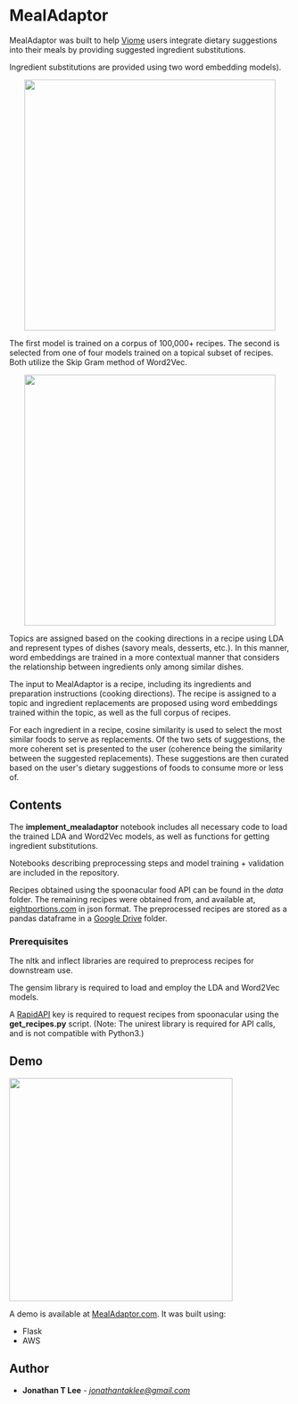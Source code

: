# MealAdaptor

MealAdaptor was built to help [Viome](https://www.viome.com/) users integrate dietary suggestions into their meals by providing suggested ingredient substitutions. 

Ingredient substitutions are provided using two word embedding models). 

<p align="center">
<img src='../master/images/pipe.png' width='450' />
</p>

The first model is trained on a corpus of 100,000+ recipes. The second is selected from one of four models trained on a topical subset of recipes. Both utilize the Skip Gram method of Word2Vec.

<p align="center">
<img src='../master/images/approach.png' width='450' />
</p>

Topics are assigned based on the cooking directions in a recipe using LDA and represent types of dishes (savory meals, desserts, etc.). In this manner, word embeddings are trained in a more contextual manner that considers the relationship between ingredients only among similar dishes.

The input to MealAdaptor is a recipe, including its ingredients and preparation instructions (cooking directions). The recipe is assigned to a topic and ingredient replacements are proposed using word embeddings trained within the topic, as well as the full corpus of recipes.

For each ingredient in a recipe, cosine similarity is used to select the most similar foods to serve as replacements. Of the two sets of suggestions, the more coherent set is presented to the user (coherence being the similarity between the suggested replacements). These suggestions are then curated based on the user's dietary suggestions of foods to consume more or less of.

## Contents

The **implement_mealadaptor** notebook includes all necessary code to load the trained LDA and Word2Vec models, as well as functions for getting ingredient substitutions.

Notebooks describing preprocessing steps and model training + validation are included in the repository.

Recipes obtained using the spoonacular food API can be found in the *data* folder. The remaining recipes were obtained from, and available at, [eightportions.com](https://eightportions.com/datasets/) in json format. 
The preprocessed recipes are stored as a pandas dataframe in a [Google Drive](https://tinyurl.com/yyanydd4) folder.

### Prerequisites

The nltk and inflect libraries are required to preprocess recipes for downstream use.

The gensim library is required to load and employ the LDA and Word2Vec models.

A [RapidAPI](https://rapidapi.com/spoonacular/api/recipe-food-nutrition) key is required to request recipes from spoonacular using the **get_recipes.py** script. (Note: The unirest library is required for API calls, and is not compatible with Python3.)

## Demo

<img src='../master/images/logo.png' width='400' />

A demo is available at [MealAdaptor.com](http://www.mealadaptor.com/). It was built using:

* Flask
* AWS

## Author

* **Jonathan T Lee** - *jonathantaklee@gmail.com*
